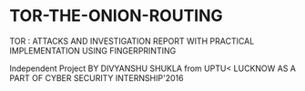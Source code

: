# TOR-THE-ONION-ROUTING
TOR : ATTACKS AND INVESTIGATION REPORT WITH PRACTICAL IMPLEMENTATION USING FINGERPRINTING


Independent Project BY DIVYANSHU SHUKLA from UPTU< LUCKNOW AS A PART OF CYBER SECURITY INTERNSHIP'2016
